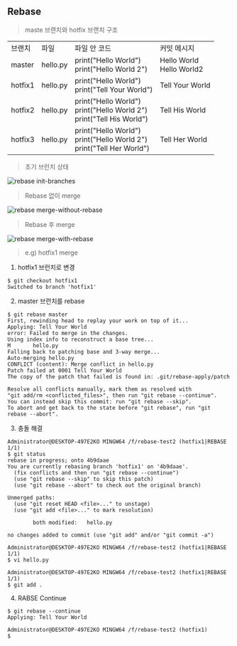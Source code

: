 ## Rebase  

> maste 브랜치와 hotfix 브랜치 구조  

<table>
  <tr>
    <td>브랜치</td>
    <td>파일</td>
    <td>파일 안 코드</td>
    <td>커밋 메시지</td>
  </tr>

  <tr>
    <td>master</td>
    <td>hello.py</td>
    <td>
      print("Hello World")<br>
      print("Hello World 2")
    </td>
    <td>
      Hello World <br />
      Hello World2
    </td>
  </tr>

  <tr>
    <td>hotfix1</td>
    <td>hello.py</td>
    <td>
      print("Hello World")<br>
      print("Tell Your World")
    </td>
    <td>
      Tell Your World
    </td>
  </tr>

  <tr>
    <td>hotfix2</td>
    <td>hello.py</td>
    <td>
      print("Hello World")<br>
      print("Hello World 2")<br>
      print("Tell His World")
    </td>
    <td>
      Tell His World
    </td>
  </tr>

  <tr>
    <td>hotfix3</td>
    <td>hello.py</td>
    <td>
      print("Hello World")<br>
      print("Hello World 2")<br>
      print("Tell Her World")
    </td>
    <td>
      Tell Her World
    </td>
  </tr>
</table>

> 초기 브런치 상태  

![rebase init-branches](https://user-images.githubusercontent.com/25560203/49565361-47211480-f96a-11e8-8ffa-0c6271d374d1.png)  

> Rebase 없이 merge  

![rebase merge-without-rebase](https://user-images.githubusercontent.com/25560203/49565535-d3cbd280-f96a-11e8-8fca-9604f671b48e.png)

> Rebase 후 merge  

![rebase merge-with-rebase](https://user-images.githubusercontent.com/25560203/49565857-0629ff80-f96c-11e8-9909-df39a8c879d3.png)

> e.g) hotfix1 merge  


1. hotfix1 브런치로 변경

```
$ git checkout hotfix1
Switched to branch 'hotfix1'
```

2. master 브런치를 rebase  

```
$ git rebase master
First, rewinding head to replay your work on top of it...
Applying: Tell Your World
error: Failed to merge in the changes.
Using index info to reconstruct a base tree...
M       hello.py
Falling back to patching base and 3-way merge...
Auto-merging hello.py
CONFLICT (content): Merge conflict in hello.py
Patch failed at 0001 Tell Your World
The copy of the patch that failed is found in: .git/rebase-apply/patch

Resolve all conflicts manually, mark them as resolved with
"git add/rm <conflicted_files>", then run "git rebase --continue".
You can instead skip this commit: run "git rebase --skip".
To abort and get back to the state before "git rebase", run "git rebase --abort".
```  

3. 충돌 해결  

```
Administrator@DESKTOP-497E2KO MINGW64 /f/rebase-test2 (hotfix1|REBASE 1/1)
$ git status
rebase in progress; onto 4b9daae
You are currently rebasing branch 'hotfix1' on '4b9daae'.
  (fix conflicts and then run "git rebase --continue")
  (use "git rebase --skip" to skip this patch)
  (use "git rebase --abort" to check out the original branch)

Unmerged paths:
  (use "git reset HEAD <file>..." to unstage)
  (use "git add <file>..." to mark resolution)

        both modified:   hello.py

no changes added to commit (use "git add" and/or "git commit -a")

Administrator@DESKTOP-497E2KO MINGW64 /f/rebase-test2 (hotfix1|REBASE 1/1)
$ vi hello.py

Administrator@DESKTOP-497E2KO MINGW64 /f/rebase-test2 (hotfix1|REBASE 1/1)
$ git add .
```  

4. RABSE Continue  

```
$ git rebase --continue
Applying: Tell Your World

Administrator@DESKTOP-497E2KO MINGW64 /f/rebase-test2 (hotfix1)
$
```
